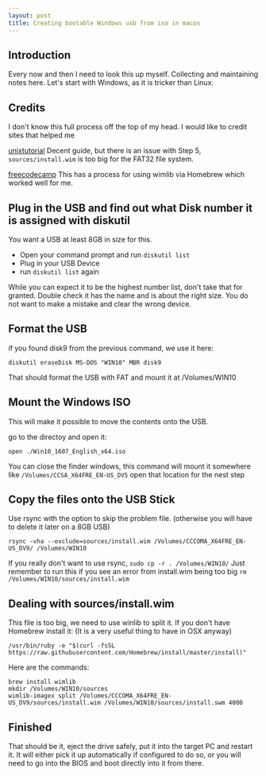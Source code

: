 ```yaml
---
layout: post
title: Creating bootable Windows usb from iso in macos
---
```


## Introduction

Every now and then I need to look this up myself. Collecting and maintaining notes here.
Let's start with Windows, as it is tricker than Linux:

## Credits
I don't know this full process off the top of my head. I would like to credit sites that helped me

[unixtutorial](https://www.unixtutorial.org/creating-bootable-usb-from-iso-in-macos/)
Decent guide, but there is an issue with Step 5, `sources/install.wim` is too big for the FAT32 file system.

[freecodecamp](https://www.freecodecamp.org/news/how-make-a-windows-10-usb-using-your-mac-build-a-bootable-iso-from-your-macs-terminal/)
This has a process for using wimlib via Homebrew which worked well for me.


## Plug in the USB and find out what Disk number it is assigned with diskutil

You want a USB at least 8GB in size for this.

- Open your command prompt and run `diskutil list`
- Plug in your USB Device
- run `diskutil list` again

While you can expect it to be the highest number list, don't take that for granted. 
Double check it has the name and is about the right size.
You do not want to make a mistake and clear the wrong device.


## Format the USB 
if you found disk9 from the previous command, we use it here:
```
diskutil eraseDisk MS-DOS "WIN10" MBR disk9
```

That should format the USB with FAT and mount it at /Volumes/WIN10

## Mount the Windows ISO
This will make it possible to move the contents onto the USB.

go to the directoy and open it:

```
open ./Win10_1607_English_x64.iso
```
You can close the finder windows, this command will mount it somewhere like `/Volumes/CCSA_X64FRE_EN-US_DV5` 
open that location for the nest step

## Copy the files onto the USB Stick
Use rsync with the option to skip the problem file. (otherwise you will have to delete it later on a 8GB USB)
```
rsync -vha --exclude=sources/install.wim /Volumes/CCCOMA_X64FRE_EN-US_DV9/ /Volumes/WIN10
```

If you really don't want to use rsync, `sudo cp -r . /Volumes/WIN10/`
Just remember to run this if you see an error from install.wim being too big `rm /Volumes/WIN10/sources/install.wim`

## Dealing with sources/install.wim

This file is too big, we need to use winlib to split it.
If you don't have Homebrew install it:  (It is a very useful thing to have in OSX anyway)
```
/usr/bin/ruby -e "$(curl -fsSL https://raw.githubusercontent.com/Homebrew/install/master/install)"
```

Here are the commands:
```
brew install wimlib
mkdir /Volumes/WIN10/sources
wimlib-imagex split /Volumes/CCCOMA_X64FRE_EN-US_DV9/sources/install.wim /Volumes/WIN10/sources/install.swm 4000
```

## Finished

That should be it, eject the drive safely, put it into the target PC and restart it.
It will either pick it up automatically if configured to do so, or you will need to go into the BIOS and boot directly into it from there.



